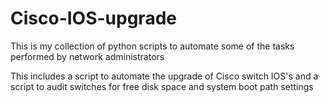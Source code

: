 # Cisco-IOS-upgrade

This is my collection of python scripts to automate some of the tasks performed by network administrators

This includes a script to automate the upgrade of Cisco switch IOS's and a script to audit switches for free disk space and system boot path settings

